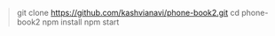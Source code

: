 

> git clone https://github.com/kashvianavi/phone-book2.git
> cd phone-book2
> npm install
> npm start
